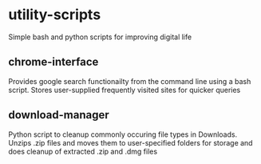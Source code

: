 # utility-scripts
Simple bash and python scripts for improving digital life

## chrome-interface
Provides google search functionailty from the command line using a bash script. Stores user-supplied frequently visited sites for quicker queries

## download-manager
Python script to cleanup commonly occuring file types in Downloads. Unzips .zip files and moves them to user-specified folders for storage and does cleanup of extracted .zip and .dmg files

